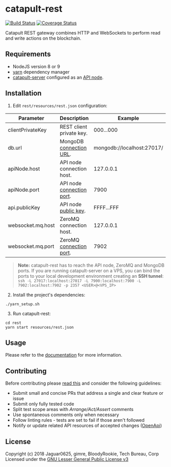 # catapult-rest

[![Build Status](https://api.travis-ci.org/nemtech/catapult-rest.svg?branch=master)](https://travis-ci.org/nemtech/catapult-rest)
[![Coverage Status](https://coveralls.io/repos/github/nemtech/catapult-rest/badge.svg?branch=master)](https://coveralls.io/github/nemtech/catapult-rest?branch=master)

Catapult REST gateway combines HTTP and WebSockets to perform read and write actions on the blockchain.

## Requirements

- NodeJS version 8 or 9
- [yarn][yarn] dependency manager
- [catapult-server][catapult-server] configured as an [API node][api-node].

## Installation

1. Edit ``rest/resources/rest.json`` configuration:

| Parameter | Description | Example  |
|-|-|-|
| clientPrivateKey | REST client private key. | 000...000|
| db.url | MongoDB [connection URL](https://github.com/nemtech/catapult-server/blob/master/resources/config-database.properties#L3). | mongodb://localhost:27017/ |
| apiNode.host | API node connection host. | 127.0.0.1 |
| apiNode.port | API node [connection port](https://github.com/nemtech/catapult-server/blob/master/resources/config-node.properties#L3). | 7900 |
|api.publicKey | API node [public key](https://github.com/nemtech/catapult-server/blob/master/resources/config-user.properties#L4). | FFFF...FFF|
| websocket.mq.host | ZeroMQ connection host. |  127.0.0.1 |
| websocket.mq.port | ZeroMQ [connection port](https://github.com/nemtech/catapult-server/blob/master/resources/config-messaging.properties#L3). | 7902 |

> **Note:** catapult-rest has to reach the API node, ZeroMQ and MongoDB ports. If you are running catapult-server on a VPS, you can bind the ports to your local development environment creating an **SSH tunnel**: ``ssh -L 27017:localhost:27017 -L 7900:localhost:7900 -L 7902:localhost:7902 -p 2357 <USER>@<VPS_IP>``

2. Install the project's dependencies:

```
./yarn_setup.sh
```

3. Run catapult-rest:

```
cd rest
yarn start resources/rest.json
```

## Usage

Please refer to the [documentation](https://nemtech.github.io/api.html) for more information.

## Contributing

Before contributing please [read this](CONTRIBUTING.md) and consider the following guidelines:
- Submit small and concise PRs that address a single and clear feature or issue
- Submit only fully tested code
- Split test scope areas with _Arrange/Act/Assert_ comments
- Use spontaneous comments only when necessary
- Follow linting rules - tests are set to fail if those aren't followed
- Notify or update related API resources of accepted changes ([OpenApi](https://github.com/nemtech/nem2-openapi))


## License

Copyright (c) 2018 Jaguar0625, gimre, BloodyRookie, Tech Bureau, Corp Licensed under the [GNU Lesser General Public License v3](LICENSE)


[yarn]: https://yarnpkg.com/lang/en/
[catapult-server]: https://yarnpkg.com/lang/en/
[api-node]: https://nemtech.github.io/server.html#installation
